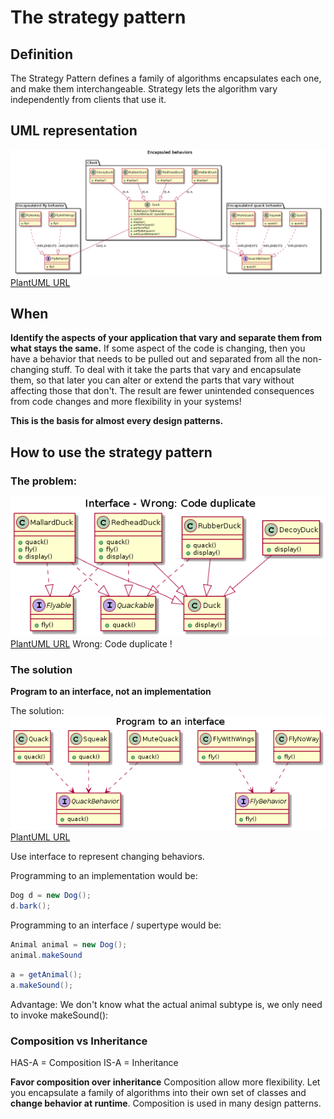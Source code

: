 # The strategy pattern
## Definition
The Strategy Pattern defines a family of algorithms encapsulates each one, and make them interchangeable. 
Strategy lets the algorithm vary independently from clients that use it.

## UML representation
![UML representation](uml_strategy_dp.png)
[PlantUML URL](http://plantuml.com/plantuml/uml/bPFDJeD04CVlFCMc9urf7w07asencaYZOjBp58QowPQlNJH4--vkANHd4P7k2MP-C_kVZrLS2MHk4a0cIu4Xss0C7pmjfEDa4EnWYsnoBpWcQiA-7APF841AjYo3NMCudfi7KTqreImotmPuBNMwCvBJFmF9Jxw_kZR_8PUPW8gQCYoYjDZNwNhiMWUrIbH4MSTZIMfy1rAZ1q904NPBjKKT71BnXc6CS554kTbWSK704eEq6iLJ-TFfzsqzipbxyjcYzbEnlNuZhSzjX7Iz-dwpFErkWTBRfJVZl67jFl54wT51W8pk42ak4hsDqFIQgtZDawqSXw_IDLI3g9LpDjDbKKswFE_bsVNSrRlVugUSmwXEtlJ9WkRiSN5irn-zgf_8GBVi1qMgoidJi5fGHumY_Rn468TwfS8nYKzCtIXR-Q-kDfUFGStb_z5q1XRMJk47)

## When
**Identify the aspects of your application that vary and separate them from what stays the same.**
If some aspect of the code is changing, then you have a behavior that needs to be pulled out and separated from all the non-changing stuff.
To deal with it take the parts that vary and encapsulate them, so that later you can alter or extend the parts that vary without affecting those that don't.
The result are fewer unintended consequences from code changes and more flexibility in your systems!

**This is the basis for almost every design patterns.**


## How to use the strategy pattern

### The problem:
    
![UML representation](uml_interface_code_duplicate.png)
[PlantUML URL](http://plantuml.com/plantuml/uml/hP6_3e8m4CPtdk96ZO47S72Hc3WuwE9yj8SsN01BEn3rtGLYf1GY3dPgxlj-znS0m2Z31FlSa4vH48HmraL-MSEsa0JIbgm46Wg2nWlgOpjQ51ac3NhlbFQjRcrmiUm2Jv_OSUtxKww7Ri5OLH1RaRasgQgIST9wG6RKqYVSHhnASnbF9A-4VyreauJqRC8l6M8IHVtJLjnzHD5ZqzzfMduVfHFToIVOaJnW-nazT5Gt31kz_VdWKEXdzW2dZLvv0G00)
Wrong: Code duplicate !

### The solution

**Program to an interface, not an implementation**

The solution:
![UML representation](uml_program_to_an_interface.png)
[PlantUML URL](http://plantuml.com/plantuml/uml/ZP3B2i8m44Nt_OfPAa8_mOKBTuhYekiXJDjWJ6WUXI3-koPHQch1P9USSpF31G2mt0g2arQTnXjO1IY1IqkwHKPLzJAcAvmTikkEUXovqd2FD9pD4C1g7HyUyzHU-ALCAtoUO0AD2NR3RTzmsPao_QWQz0LgtFxFricy38wmJ3quIoKV9wUkjtc9aRt7BSDfm2-FGbPOSBxw_WYfeZby0W00)


Use interface to represent changing behaviors.


Programming to an implementation would be:
```java
Dog d = new Dog();
d.bark();
```

Programming to an interface / supertype would be:
```java
Animal animal = new Dog();
animal.makeSound
```

```java
a = getAnimal();
a.makeSound();
```
Advantage:
We don't know what the actual animal subtype is, we only need to invoke makeSound():


### Composition vs Inheritance
HAS-A = Composition
IS-A = Inheritance

**Favor composition over inheritance**
Composition allow more flexibility. Let you encapsulate a family of algorithms into their own set of classes and **change behavior at runtime**.
Composition is used in many design patterns.